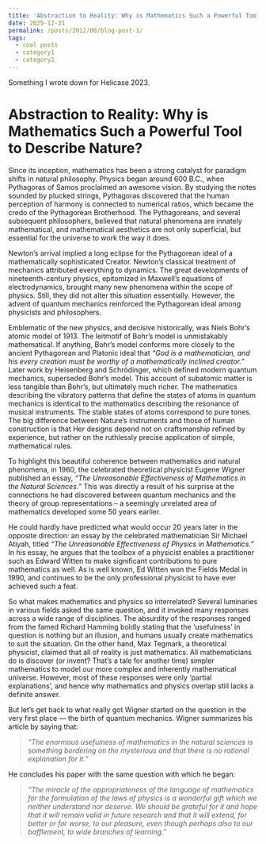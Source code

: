 ```yaml
---
title: 'Abstraction to Reality: Why is Mathematics Such a Powerful Tool to Describe Nature?'
date: 2025-12-31
permalink: /posts/2012/08/blog-post-1/
tags:
  - cool posts
  - category1
  - category2
---
```


Something I wrote down for Helicase 2023. 

# Abstraction to Reality: Why is Mathematics Such a Powerful Tool to Describe Nature?


Since its inception, mathematics has been a strong catalyst for paradigm shifts in natural philosophy. Physics began around 600 B.C., when Pythagoras of Samos proclaimed an awesome vision. By studying the notes sounded by plucked strings, Pythagoras discovered that the human perception of harmony is connected to numerical ratios, which became the credo of the Pythagorean Brotherhood. The Pythagoreans, and several subsequent philosophers, believed that natural phenomena are innately mathematical, and mathematical aesthetics are not only superficial, but essential for the universe to work the way it does.

Newton’s arrival implied a long eclipse for the Pythagorean ideal of a mathematically sophisticated Creator. Newton’s classical treatment of mechanics attributed everything to dynamics. The great developments of nineteenth-century physics, epitomized in Maxwell’s equations of electrodynamics, brought many new phenomena within the scope of physics. Still, they did not alter this situation essentially. However, the advent of quantum mechanics reinforced the Pythagorean ideal among physicists and philosophers.

Emblematic of the new physics, and decisive historically, was Niels Bohr’s atomic model of 1913. The leitmotif of Bohr’s model is unmistakably mathematical. If anything, Bohr’s model conforms more closely to the ancient Pythagorean and Platonic ideal that *“God is a mathematician, and his every creation must be worthy of a mathematically inclined creator.”* Later work by Heisenberg and Schrödinger, which defined modern quantum mechanics, superseded Bohr’s model. This account of subatomic matter is less tangible than Bohr’s, but ultimately much richer. The mathematics describing the vibratory patterns that define the states of atoms in quantum mechanics is identical to the mathematics describing the resonance of musical instruments. The stable states of atoms correspond to pure tones. The big difference between Nature’s instruments and those of human construction is that Her designs depend not on craftsmanship refined by experience, but rather on the ruthlessly precise application of simple, mathematical rules.

To highlight this beautiful coherence between mathematics and natural phenomena, in 1960, the celebrated theoretical physicist Eugene Wigner published an essay, *“The Unreasonable Effectiveness of Mathematics in the Natural Sciences.”* This was directly a result of his surprise at the connections he had discovered between quantum mechanics and the theory of group representations – a seemingly unrelated area of mathematics developed some 50 years earlier.

He could hardly have predicted what would occur 20 years later in the opposite direction: an essay by the celebrated mathematician Sir Michael Atiyah, titled *“The Unreasonable Effectiveness of Physics in Mathematics.”* In his essay, he argues that the toolbox of a physicist enables a practitioner such as Edward Witten to make significant contributions to pure mathematics as well. As is well known, Ed Witten won the Fields Medal in 1990, and continues to be the only professional physicist to have ever achieved such a feat.

So what makes mathematics and physics so interrelated? Several luminaries in various fields asked the same question, and it invoked many responses across a wide range of disciplines. The absurdity of the responses ranged from the famed Richard Hamming boldly stating that the ‘usefulness’ in question is nothing but an illusion, and humans usually create mathematics to suit the situation. On the other hand, Max Tegmark, a theoretical physicist, claimed that all of reality is just mathematics. All mathematicians do is discover (or invent? That’s a tale for another time) simpler mathematics to model our more complex and inherently mathematical universe. However, most of these responses were only ‘partial explanations’, and hence why mathematics and physics overlap still lacks a definite answer.

But let’s get back to what really got Wigner started on the question in the very first place — the birth of quantum mechanics. Wigner summarizes his article by saying that:

> *“The enormous usefulness of mathematics in the natural sciences is something bordering on the mysterious and that there is no rational explanation for it.”*

He concludes his paper with the same question with which he began:

> *“The miracle of the appropriateness of the language of mathematics for the formulation of the laws of physics is a wonderful gift which we neither understand nor deserve. We should be grateful for it and hope that it will remain valid in future research and that it will extend, for better or for worse, to our pleasure, even though perhaps also to our bafflement, to wide branches of learning.”*
